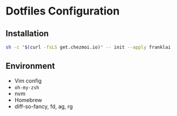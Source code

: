 # Dotfiles Configuration

## Installation

```bash
sh -c "$(curl -fsLS get.chezmoi.io)" -- init --apply franklai
```

## Environment

* Vim config
* `oh-my-zsh`
* nvm
* Homebrew
* diff-so-fancy, fd, ag, rg
